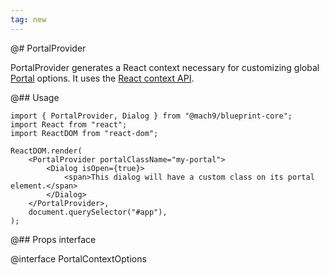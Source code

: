 ```yaml
---
tag: new
---
```


@# PortalProvider

PortalProvider generates a React context necessary for customizing global [Portal](#core/components/portal)
options. It uses the [React context API](https://reactjs.org/docs/context.html).

@## Usage

```tsx
import { PortalProvider, Dialog } from "@mach9/blueprint-core";
import React from "react";
import ReactDOM from "react-dom";

ReactDOM.render(
    <PortalProvider portalClassName="my-portal">
        <Dialog isOpen={true}>
            <span>This dialog will have a custom class on its portal element.</span>
        </Dialog>
    </PortalProvider>,
    document.querySelector("#app"),
);
```

@## Props interface

@interface PortalContextOptions
